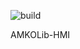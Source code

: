 ![build](https://github.com/IndustrialBrains/AMKOLib-HMI/actions/workflows/Build.yml/badge.svg)

AMKOLib-HMI
